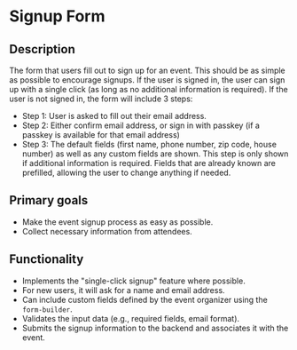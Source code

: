 # Signup Form

## Description

The form that users fill out to sign up for an event. This should be as simple as possible to encourage signups. If the user is signed in, the user can sign up with a single click (as long as no additional information is required). If the user is not signed in, the form will include 3 steps:

- Step 1: User is asked to fill out their email address.
- Step 2: Either confirm email address, or sign in with passkey (if a passkey is available for that email address)
- Step 3: The default fields (first name, phone number, zip code, house number) as well as any custom fields are shown. This step is only shown if additional information is required. Fields that are already known are prefilled, allowing the user to change anything if needed.

## Primary goals

- Make the event signup process as easy as possible.
- Collect necessary information from attendees.

## Functionality

- Implements the "single-click signup" feature where possible.
- For new users, it will ask for a name and email address.
- Can include custom fields defined by the event organizer using the `form-builder`.
- Validates the input data (e.g., required fields, email format).
- Submits the signup information to the backend and associates it with the event.
